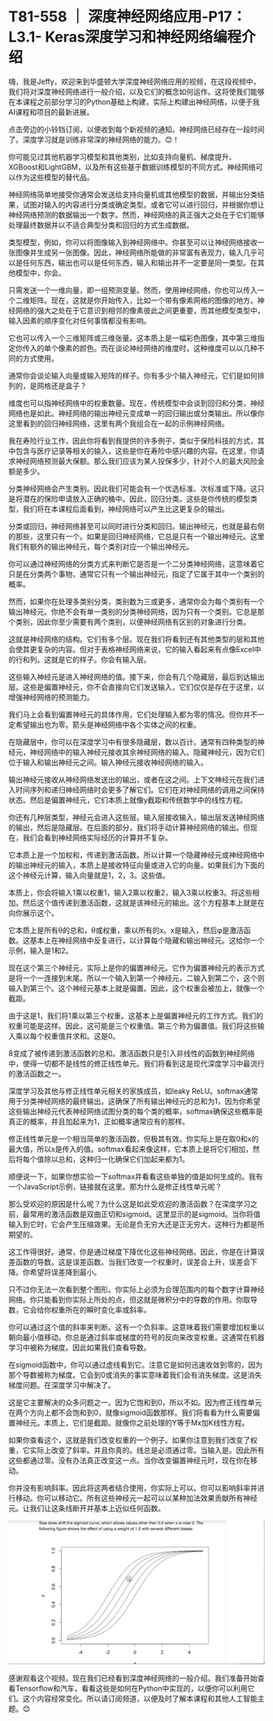 # T81-558 ｜ 深度神经网络应用-P17：L3.1- Keras深度学习和神经网络编程介绍 

嗨，我是Jeffy，欢迎来到华盛顿大学深度神经网络应用的视频，在这段视频中，我们将对深度神经网络进行一般介绍，以及它们的概念如何运作。这将使我们能够在本课程之前部分学习的Python基础上构建，实际上构建出神经网络，以便于我AI课程和项目的最新进展。

点击旁边的小铃铛订阅，以便收到每个新视频的通知。神经网络已经存在一段时间了。深度学习就是训练非常深的神经网络的能力。😊！[](img/8444b070a2a80e4ecb951689e6339e17_1.png)

你可能见过其他机器学习模型和其他类别，比如支持向量机、梯度提升、XGBoost和LightGBM，以及所有这些基于数据训练模型的不同方式。神经网络可以作为这些模型的替代品。

神经网络简单地接受你通常会发送给支持向量机或其他模型的数据，并输出分类结果，试图对输入的内容进行分类或确定类型。或者它可以进行回归，并根据你想让神经网络预测的数据输出一个数字。然而，神经网络的真正强大之处在于它们能够处理最终数据并以不适合典型分类和回归的方式生成数据。

类型模型，例如，你可以将图像输入到神经网络中。你甚至可以让神经网络接收一张图像并生成另一张图像。因此，神经网络所能做的非常富有表现力，输入几乎可以是任何东西，输出也可以是任何东西，输入和输出并不一定要是同一类型。在其他模型中，你会。

只需发送一个一维向量，即一组预测变量。然而，使用神经网络，你也可以传入一个二维矩阵。现在，这就是你开始传入，比如一个带有像素网格的图像的地方。神经网络的强大之处在于它意识到相邻的像素彼此之间更重要，而其他模型类型中，输入因素的顺序变化对任何事情都没有影响。

它也可以传入一个三维矩阵或三维张量。这本质上是一幅彩色图像，其中第三维指定你传入的单个像素的颜色。而在谈论神经网络的维度时，这种维度可以以几种不同的方式使用。

通常你会谈论输入向量或输入矩阵的样子。你有多少个输入神经元，它们是如何排列的，是网格还是盒子？

维度也可以指神经网络中的权重数量。现在，传统模型中会谈到回归和分类，神经网络也是如此。神经网络的输出神经元变成单一的回归输出或分类输出。所以像你这里看到的回归神经网络，这里有两个我组合在一起的示例神经网络。

我在寿险行业工作，因此你将看到我提供的许多例子，类似于保险科技的方式，其中包含与医疗记录等相关的输入，这些是你在寿险中感兴趣的内容。在这里，你请求神经网络预测最大保额。那么我们应该为某人投保多少，针对个人的最大风险金额是多少。

分类神经网络会产生类别。因此我们可能会有一个优选标准、次标准或下降。这只是将潜在的保险申请放入正确的桶中。因此，回归分类。这些是你传统的模型类型，我们将在本课程后面看到，神经网络可以产生比这更复杂的输出。

分类或回归，神经网络甚至可以同时进行分类和回归。输出神经元，也就是最右侧的那些，这里只有一个。如果是回归神经网络，它总是只有一个输出神经元。这里我们有额外的输出神经元，每个类别对应一个输出神经元。

你可以通过神经网络的分类方式来判断它是否是一个二分类神经网络，这意味着它只是在分类两个事物，通常它只有一个输出神经元，指定了它属于其中一个类别的概率。

然而，如果你在处理多类别分类，类别数为三或更多，通常你会为每个类别有一个输出神经元。你绝不会有单一类别的分类神经网络，因为只有一个类别。它总是那个类别，因此你至少需要有两个类别，以便神经网络有区别的对象进行分类。

这就是神经网络的结构。它们有多个层。现在我们将看到还有其他类型的层和其他会使其更复杂的内容。但对于表格神经网络来说，它的输入看起来有点像Excel中的行和列。这就是它的样子。你会有输入层。

这些输入神经元是进入神经网络的值。接下来，你会有几个隐藏层，最后到达输出层。这些是偏置神经元，你不会直接向它们发送输入，它们仅仅是存在于这里，以增强神经网络的预测能力。

我们马上会看到偏置神经元的具体作用，它们处理输入都为零的情况。但你并不一定希望输出也为零。箭头是神经网络中各个实体之间的权重。

在隐藏层中，你可以在深度学习中有很多隐藏层，数以百计。通常有四种类型的神经元，神经网络中的输入神经元接收其余神经网络的输入。隐藏神经元，因为它们位于输入和输出神经元之间。输入神经元接收神经网络的输入。

输出神经元接收从神经网络发送出的输出，或者在这之间。上下文神经元在我们进入时间序列和递归神经网络时会更多了解它们。它们在对神经网络的调用之间保持状态。然后是偏置神经元，它们本质上就像y截距和传统数学中的线性方程。

你还有几种层类型，神经元会进入这些层。输入层接收输入，输出层发送神经网络的输出，然后是隐藏层。在后面的部分，我们将手动计算神经网络的输出。但现在，我们会看到神经网络实际经历的计算并不复杂。

它本质上是一个加权和，传递到激活函数。所以计算一个隐藏神经元或神经网络中的输出神经元的输入，本质上是接收特征向量或进入它的向量。如果我们为下面的这个神经元计算，输入向量就是1，2，3。这些值。

本质上，你会将输入1乘以权重1，输入2乘以权重2，输入3乘以权重3。将这些相加。然后这个值传递到激活函数，这就是该神经元的输出。这个方程基本上就是在向你展示这个。

它本质上是所有θ的总和，θ或权重，乘以所有的x。x是输入，然后φ是激活函数。这基本上在神经网络中反复进行，以计算每个隐藏和输出神经元。这给你一个示例，输入是1和2。

现在这个第三个神经元，实际上是你的偏置神经元。它作为偏置神经元的表示方式是将一个一连接到末尾。所以一个输入到第一个神经元，二输入到第二个，这个则输入到第三个。这个神经元基本上就是偏置。因此，这个权重会被加上，就像一个截距。

由于这是1，我们将1乘以第三个权重。这基本上是偏置神经元的工作方式。我们的权重可能是这样。因此，这可能是三个权重值。第三个称为偏置值。我们将这些输入乘以每个权重值并求和。这是0。

8变成了被传递到激活函数的总和。激活函数只是引入非线性的函数到神经网络中，使得一切都不是线性的修正线性单元。我们将看到这是现代深度学习中最流行的激活函数之一。

深度学习及其他与修正线性单元相关的家族成员，如leaky ReLU。softmax通常用于分类神经网络的最终输出。这确保了所有输出神经元的总和为1，因为你希望这些输出神经元代表神经网络试图分类的每个类的概率，softmax确保这些概率是真正的概率，并且加起来为1，正如概率通常应有的那样。

修正线性单元是一个相当简单的激活函数，但极其有效。你实际上是在取0和x的最大值，所以x是传入的值。softmax看起来像这样，它本质上是将它们相加，然后将每个值除以总和，这种归一化确保它们加起来都为1。

顺便说一下，如果你想实验一下softmax并看看这些单独的值是如何生成的。我有一个JavaScript示例，链接就在这里。那为什么是修正线性单元呢？

那么受欢迎的原因是什么呢？为什么这是如此受欢迎的激活函数？在深度学习之前，最常用的激活函数是双曲正切和sigmoid。这里显示的是sigmoid。当你将值输入到它时，它会产生压缩效果。无论是负无穷大还是正无穷大，这种行为都是所期望的。

这工作得很好。通常，你是通过梯度下降优化这些神经网络。因此，你是在计算误差函数的导数。这是误差函数。当我们改变一个权重时，误差会上升，误差会下降。你希望将误差降到最小。

只不过你无法一次看到整个图形。你实际上必须为合理范围内的每个数字计算神经网络。你只能看到你实际上所处的点，但这就是微积分中的导数的作用。你取导数，它会给你权重所在的瞬时变化率或斜率。

你可以通过这个值的斜率来判断。这有一个负斜率。这意味着我们需要增加权重以朝向最小值移动。你总是通过斜率或梯度的符号的反向来改变权重。这通常在机器学习中被称为梯度。因此如果我们查看导数。

在sigmoid函数中，你可以通过虚线看到它。注意它是如何迅速收敛到零的，因为那个导数被称为梯度。它会到0或消失的事实意味着我们会有消失梯度。这是消失梯度问题。在深度学习中解决了。

这是它主要解决的众多问题之一。因为它饱和到0，所以不如。因为修正线性单元在两个方向上都不会饱和到0，就像sigmoid函数那样。我们将看看为什么需要偏置神经元。本质上，它们是截距。就像你之前处理的Y等于Mx加K线性方程。

如果你查看这个，这就是我们改变权重的一个例子。如果你注意到我们改变了权重，它实际上改变了斜率。并且你真的。线总是必须通过零。当输入是。因此所有这些都通过零。没有办法真正改变这一点。当你改变偏置神经元时，现在你在移动。

你并没有影响斜率。因此将这两者结合使用，你实际上可以。你可以影响斜率并进行移动。你可以移动它。所有这些神经元一起可以以某种加法效果贡献所有神经元。让我们让这条线断开并基本上近似任何函数。

![](img/8444b070a2a80e4ecb951689e6339e17_3.png)

感谢观看这个视频。现在我们已经看到深度神经网络的一般介绍。我们准备开始查看Tensorflow和汽车，看看这些是如何在Python中实现的，以便你可以利用它们。这个内容经常变化。所以请订阅频道，以便及时了解本课程和其他人工智能主题。😊
